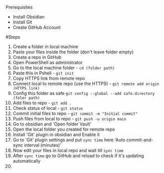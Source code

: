 Prerequisites
- Install Obsidian
- Install Git
- Create GitHub Account

#Steps
1) Create a folder in local machine
2) Paste your files inside the folder (don't leave folder empty)
3) Create a repo in GitHub
4) Open PowerShell as administrator
5) Go to the local machine folder - `cd (folder path)`
6) Paste this in Pshell - `git init`
7) Copy HTTPS link from remote repo
8) Connect local to remote repo (use the HTTPS) - `git remote add origin (HTTPS link)`
9) Config this folder as safe `git config --global --add safe.directory (foler path)`
10) Add files to repo - `git add .`
11) Check status of local - `git status`
12) Commit initial files to repo - `git commit -m "Initial commit"`
13) Push files from local to repo - `git push -u origin main`
14) Go to obsidian and 'Open folder Vault'
15) Open the local folder you created for remote repo
16) Install 'Git' plugin in obsidian and Enable it
17) Go to 'Git' plugin settings and put `sync time` here 'Auto commit-and-sync interval (minutes)'
18) Now edit your files in local repo and wait till `sync time`
19) After `sync time` go to GitHub and reload to check if it's updating automatically
20) 